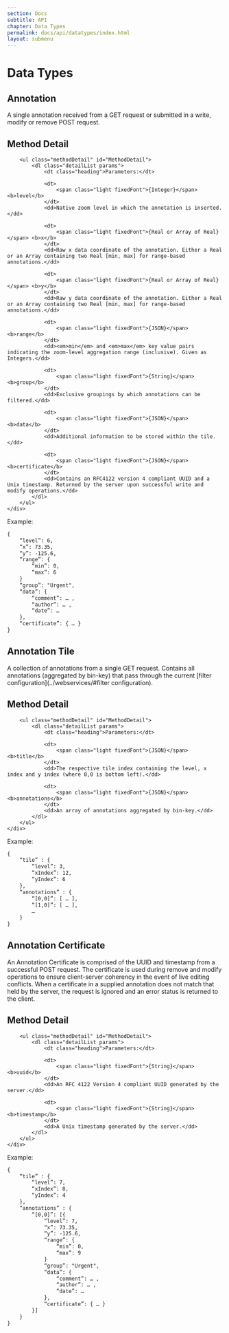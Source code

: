 ```yaml
---
section: Docs
subtitle: API
chapter: Data Types
permalink: docs/api/datatypes/index.html
layout: submenu
---
```


# Data Types

## <a name="annotation"></a>Annotation

A single annotation received from a GET request or submitted in a write, modify or remove POST request.

<div class="details props">
	<div class="innerProps">
		<h2 class="sectionTitle">
			Method Detail
		</h2>
		
		<ul class="methodDetail" id="MethodDetail">
			<dl class="detailList params">
				<dt class="heading">Parameters:</dt>
				
				<dt>
					<span class="light fixedFont">{Integer}</span> <b>level</b>
				</dt>
				<dd>Native zoom level in which the annotation is inserted.</dd>
				
				<dt>
					<span class="light fixedFont">{Real or Array of Real}</span> <b>x</b>
				</dt>
				<dd>Raw x data coordinate of the annotation. Either a Real or an Array containing two Real [min, max] for range-based annotations.</dd>
				
				<dt>
					<span class="light fixedFont">{Real or Array of Real}</span> <b>y</b>
				</dt>
				<dd>Raw y data coordinate of the annotation. Either a Real or an Array containing two Real [min, max] for range-based annotations.</dd>
				
				<dt>
					<span class="light fixedFont">{JSON}</span> <b>range</b>
				</dt>
				<dd><em>min</em> and <em>max</em> key value pairs indicating the zoom-level aggregation range (inclusive). Given as Integers.</dd>
						
				<dt>
					<span class="light fixedFont">{String}</span> <b>group</b>
				</dt>
				<dd>Exclusive groupings by which annotations can be filtered.</dd>
						
				<dt>
					<span class="light fixedFont">{JSON}</span> <b>data</b>
				</dt>
				<dd>Additional information to be stored within the tile.</dd>
						
				<dt>
					<span class="light fixedFont">{JSON}</span> <b>certificate</b>
				</dt>
				<dd>Contains an RFC4122 version 4 compliant UUID and a Unix timestamp. Returned by the server upon successful write and modify operations.</dd>
			</dl>
		</ul>
	</div>
</div>

Example:

```rest
{
    “level”: 6,
    “x”: 73.35,
    “y”: -125.6,
    “range”: {
        “min”: 0,
        “max”: 6
    }
    “group”: "Urgent",   
    “data”: {
        “comment”: … ,
        “author”: … ,
        “date”: … 
    },
    “certificate”: { … }
}
```

## <a name="annotation-tile"></a>Annotation Tile

A collection of annotations from a single GET request. Contains all annotations (aggregated by bin-key) that pass through the current [filter configuration](../webservices/#filter configuration).

<div class="details props">
	<div class="innerProps">
		<h2 class="sectionTitle">
			Method Detail
		</h2>
		
		<ul class="methodDetail" id="MethodDetail">
			<dl class="detailList params">
				<dt class="heading">Parameters:</dt>
				
				<dt>
					<span class="light fixedFont">{JSON}</span> <b>title</b>
				</dt>
				<dd>The respective tile index containing the level, x index and y index (where 0,0 is bottom left).</dd>
				
				<dt>
					<span class="light fixedFont">{JSON}</span> <b>annotations</b>
				</dt>
				<dd>An array of annotations aggregated by bin-key.</dd>
			</dl>
		</ul>
	</div>
</div>

Example:

```rest
{
	“tile” : {
		“level”: 3,
		“xIndex”: 12,
		“yIndex”: 6
	},
	“annotations” : {
		“[0,0]”: [ … ],
		“[1,0]”: [ … ],
		… 
	}
}
```

## <a name="annotation-certificate"></a>Annotation Certificate

An Annotation Certificate is comprised of the UUID and timestamp from a successful POST request. The certificate is used during remove and modify operations to ensure client-server coherency in the event of live editing conflicts. When a certificate in a supplied annotation does not match that held by the server, the request is ignored and an error status is returned to the client.

<div class="details props">
	<div class="innerProps">
		<h2 class="sectionTitle">
			Method Detail
		</h2>
		
		<ul class="methodDetail" id="MethodDetail">
			<dl class="detailList params">
				<dt class="heading">Parameters:</dt>
				
				<dt>
					<span class="light fixedFont">{String}</span> <b>uuid</b>
				</dt>
				<dd>An RFC 4122 Version 4 compliant UUID generated by the server.</dd>
				
				<dt>
					<span class="light fixedFont">{String}</span> <b>timestamp</b>
				</dt>
				<dd>A Unix timestamp generated by the server.</dd>
			</dl>
		</ul>
	</div>
</div>

Example:

```rest
{
    “tile” : {
        “level”: 7,
        “xIndex”: 8,
        “yIndex”: 4
    },
    “annotations” : {
        “[0,0]”: [{
            “level”: 7,
            “x”: 73.35,
            “y”: -125.6,
            “range”: {
                “min”: 0,
                “max”: 9
            }
            “group”: "Urgent",   
            “data”: {
                “comment”: … ,
                “author”: … ,
                “date”: … 
            },
            “certificate”: { … }
        }]
    }
}
```